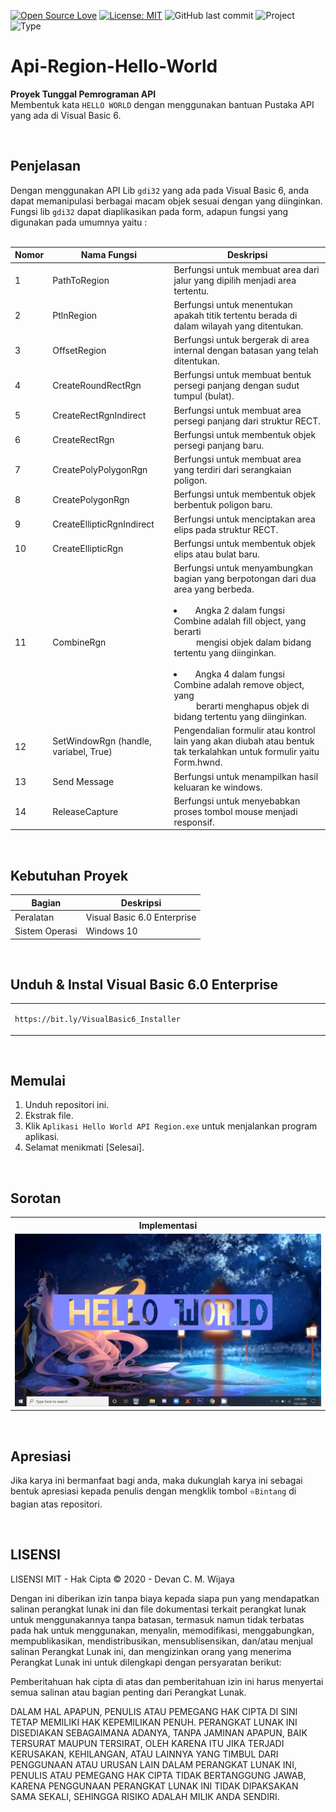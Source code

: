 [![Open Source Love](https://badges.frapsoft.com/os/v1/open-source.svg?style=flat)](https://github.com/ellerbrock/open-source-badges/)
[![License: MIT](https://img.shields.io/badge/License-MIT-blue.svg?logo=github&color=%23F7DF1E)](https://opensource.org/licenses/MIT)
![GitHub last commit](https://img.shields.io/github/last-commit/dcmwijaya/Api-Region-Hello-World?logo=Codeforces&logoColor=white&color=%23F7DF1E)
![Project](https://img.shields.io/badge/Project-Desktop-light.svg?style=flat&logo=dotnet&logoColor=white&color=%23F7DF1E)
![Type](https://img.shields.io/badge/Type-Campus%20Assignment-light.svg?style=flat&logo=gitbook&logoColor=white&color=%23F7DF1E)

# Api-Region-Hello-World
<strong>Proyek Tunggal Pemrograman API</strong><br>
Membentuk kata ``` HELLO WORLD ``` dengan menggunakan bantuan Pustaka API yang ada di Visual Basic 6.

<br>

## Penjelasan
Dengan menggunakan API Lib ``` gdi32 ``` yang ada pada Visual Basic 6, anda dapat memanipulasi berbagai macam objek sesuai dengan yang diinginkan. Fungsi lib ``` gdi32 ``` dapat diaplikasikan pada form, adapun fungsi yang digunakan pada umumnya yaitu :<br><br>

| Nomor | Nama Fungsi | Deskripsi |
| --- | --- | --- |
| 1 | PathToRegion | Berfungsi untuk membuat area dari jalur yang dipilih menjadi area tertentu. |
| 2 | PtlnRegion | Berfungsi untuk menentukan apakah titik tertentu berada di dalam wilayah yang ditentukan. |
| 3 | OffsetRegion | Berfungsi untuk bergerak di area internal dengan batasan yang telah ditentukan. |
| 4 | CreateRoundRectRgn | Berfungsi untuk membuat bentuk persegi panjang dengan sudut tumpul (bulat). |
| 5 | CreateRectRgnIndirect | Berfungsi untuk membuat area persegi panjang dari struktur RECT. |
| 6 | CreateRectRgn | Berfungsi untuk membentuk objek persegi panjang baru. |
| 7 | CreatePolyPolygonRgn | Berfungsi untuk membuat area yang terdiri dari serangkaian poligon. |
| 8 | CreatePolygonRgn | Berfungsi untuk membentuk objek berbentuk poligon baru. |
| 9 | CreateEllipticRgnIndirect | Berfungsi untuk menciptakan area elips pada struktur RECT. |
| 10 | CreateEllipticRgn | Berfungsi untuk membentuk objek elips atau bulat baru. |
| 11 | CombineRgn | Berfungsi untuk menyambungkan bagian yang berpotongan dari dua area yang berbeda.<br><br><li>&emsp;Angka 2 dalam fungsi Combine adalah fill object, yang berarti<br>&emsp;&emsp;&nbsp;&nbsp;mengisi objek dalam bidang tertentu yang diinginkan.</li><br><li>&emsp;Angka 4 dalam fungsi Combine adalah remove object, yang<br>&emsp;&emsp;&nbsp;&nbsp;berarti menghapus objek di bidang tertentu yang diinginkan. |
| 12 | SetWindowRgn (handle, variabel, True) | Pengendalian formulir atau kontrol lain yang akan diubah atau bentuk tak terkalahkan untuk formulir yaitu Form.hwnd. |
| 13 | Send Message | Berfungsi untuk menampilkan hasil keluaran ke windows. |
| 14 | ReleaseCapture | Berfungsi untuk menyebabkan proses tombol mouse menjadi responsif. |

<br>

## Kebutuhan Proyek
| Bagian | Deskripsi |
| --- | --- |
| Peralatan | Visual Basic 6.0 Enterprise |
| Sistem Operasi | Windows 10 |

<br>

## Unduh & Instal Visual Basic 6.0 Enterprise
<table><tr><td width="840">
  
```
https://bit.ly/VisualBasic6_Installer
```

</td></tr></table>

<br>

## Memulai
1. Unduh repositori ini.<br>
2. Ekstrak file.<br>
3. Klik ``` Aplikasi Hello World API Region.exe ``` untuk menjalankan program aplikasi.<br>
4. Selamat menikmati [Selesai].

<br>

## Sorotan
<table>
<tr>
<th width="840">Implementasi</th>
</tr>
<tr>
<td><img src="Documentation/Implementation.jpg" alt="implementation"></td>
</tr>
</table>

<br>

## Apresiasi
Jika karya ini bermanfaat bagi anda, maka dukunglah karya ini sebagai bentuk apresiasi kepada penulis dengan mengklik tombol ``` ⭐Bintang ``` di bagian atas repositori.

<br>

## LISENSI 
LISENSI MIT - Hak Cipta © 2020 - Devan C. M. Wijaya

Dengan ini diberikan izin tanpa biaya kepada siapa pun yang mendapatkan salinan perangkat lunak ini dan file dokumentasi terkait perangkat lunak untuk menggunakannya tanpa batasan, termasuk namun tidak terbatas pada hak untuk menggunakan, menyalin, memodifikasi, menggabungkan, mempublikasikan, mendistribusikan, mensublisensikan, dan/atau menjual salinan Perangkat Lunak ini, dan mengizinkan orang yang menerima Perangkat Lunak ini untuk dilengkapi dengan persyaratan berikut:

Pemberitahuan hak cipta di atas dan pemberitahuan izin ini harus menyertai semua salinan atau bagian penting dari Perangkat Lunak.

DALAM HAL APAPUN, PENULIS ATAU PEMEGANG HAK CIPTA DI SINI TETAP MEMILIKI HAK KEPEMILIKAN PENUH. PERANGKAT LUNAK INI DISEDIAKAN SEBAGAIMANA ADANYA, TANPA JAMINAN APAPUN, BAIK TERSURAT MAUPUN TERSIRAT, OLEH KARENA ITU JIKA TERJADI KERUSAKAN, KEHILANGAN, ATAU LAINNYA YANG TIMBUL DARI PENGGUNAAN ATAU URUSAN LAIN DALAM PERANGKAT LUNAK INI, PENULIS ATAU PEMEGANG HAK CIPTA TIDAK BERTANGGUNG JAWAB, KARENA PENGGUNAAN PERANGKAT LUNAK INI TIDAK DIPAKSAKAN SAMA SEKALI, SEHINGGA RISIKO ADALAH MILIK ANDA SENDIRI.
